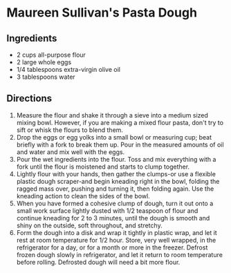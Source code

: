 # Maureen Sullivan's Pasta Dough

## Ingredients

* 2 cups all-purpose flour
* 2 large whole eggs
* 1/4 tablespoons extra-virgin olive oil
* 3 tablespoons water

## Directions

1. Measure the flour and shake it through a sieve into a medium sized mixing bowl. However, if you are making a mixed flour pasta, don't try to sift or whisk the flours to blend them.
2. Drop the eggs or egg yolks into a small bowl or measuring cup; beat briefly with a fork to break them up. Pour in the measured amounts of oil and water and mix well with the eggs.
3. Pour the wet ingredients into the flour. Toss and mix everything with a fork until the flour is moistened and starts to clump together.
4. Lightly flour with your hands, then gather the clumps-or use a flexible plastic dough scraper-and begin kneading right in the bowl, folding the ragged mass over, pushing and turning it, then folding again. Use the kneading action to clean the sides of the bowl.
5. When you have formed a cohesive clump of dough, turn it out onto a small work surface lightly dusted with 1/2 teaspoon of flour and continue kneading for 2 to 3 minutes, until the dough is smooth and shiny on the outside, soft throughout, and stretchy.
6. Form the dough into a disk and wrap it tightly in plastic wrap, and let it rest at room temperature for 1/2 hour. Store, very well wrapped, in the refrigerator for a day, or for a month or more in the freezer. Defrost frozen dough slowly in refrigerator, and let it return to room temperature before rolling. Defrosted dough will need a bit more flour.
